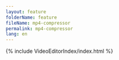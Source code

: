 ```yaml
---
layout: feature
folderName: feature
fileName: mp4-compressor
permalink: mp4-compressor
lang: en
---
```


{% include VideoEditorIndex/index.html %}

   